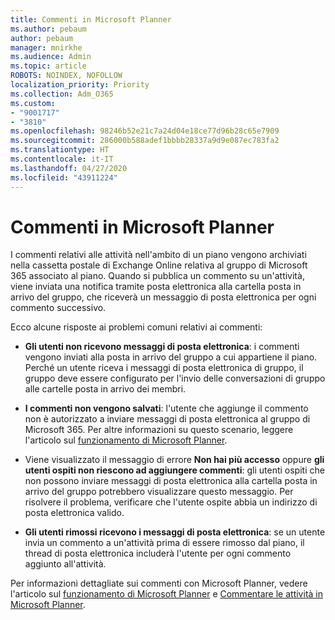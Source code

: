 ```yaml
---
title: Commenti in Microsoft Planner
ms.author: pebaum
author: pebaum
manager: mnirkhe
ms.audience: Admin
ms.topic: article
ROBOTS: NOINDEX, NOFOLLOW
localization_priority: Priority
ms.collection: Adm_O365
ms.custom:
- "9001717"
- "3810"
ms.openlocfilehash: 98246b52e21c7a24d04e18ce77d96b28c65e7909
ms.sourcegitcommit: 286000b588adef1bbbb28337a9d9e087ec783fa2
ms.translationtype: HT
ms.contentlocale: it-IT
ms.lasthandoff: 04/27/2020
ms.locfileid: "43911224"
---
```

# <a name="comments-in-microsoft-planner"></a>Commenti in Microsoft Planner

I commenti relativi alle attività nell'ambito di un piano vengono archiviati nella cassetta postale di Exchange Online relativa al gruppo di Microsoft 365 associato al piano.  Quando si pubblica un commento su un'attività, viene inviata una notifica tramite posta elettronica alla cartella posta in arrivo del gruppo, che riceverà un messaggio di posta elettronica per ogni commento successivo.

Ecco alcune risposte ai problemi comuni relativi ai commenti:

- **Gli utenti non ricevono messaggi di posta elettronica**: i commenti vengono inviati alla posta in arrivo del gruppo a cui appartiene il piano. Perché un utente riceva i messaggi di posta elettronica di gruppo, il gruppo deve essere configurato per l'invio delle conversazioni di gruppo alle cartelle posta in arrivo dei membri.

- **I commenti non vengono salvati**: l'utente che aggiunge il commento non è autorizzato a inviare messaggi di posta elettronica al gruppo di Microsoft 365. Per altre informazioni su questo scenario, leggere l'articolo sul [funzionamento di Microsoft Planner](https://techcommunity.microsoft.com/t5/planner-blog/how-microsoft-planner-works/ba-p/1214736).

- Viene visualizzato il messaggio di errore **Non hai più accesso** oppure **gli utenti ospiti non riescono ad aggiungere commenti**: gli utenti ospiti che non possono inviare messaggi di posta elettronica alla cartella posta in arrivo del gruppo potrebbero visualizzare questo messaggio. Per risolvere il problema, verificare che l'utente ospite abbia un indirizzo di posta elettronica valido.

- **Gli utenti rimossi ricevono i messaggi di posta elettronica**: se un utente invia un commento a un'attività prima di essere rimosso dal piano, il thread di posta elettronica includerà l'utente per ogni commento aggiunto all'attività.

Per informazioni dettagliate sui commenti con Microsoft Planner, vedere l'articolo sul [funzionamento di Microsoft Planner](https://techcommunity.microsoft.com/t5/planner-blog/how-microsoft-planner-works/ba-p/1214736) e [Commentare le attività in Microsoft Planner](https://support.microsoft.com/office/comment-on-tasks-in-microsoft-planner-fd4aedde-7785-4cd0-96ee-122fbc9140e1).
